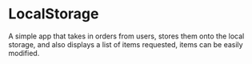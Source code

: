 # LocalStorage
A simple app that takes in orders from users, stores them onto the local storage, and also displays a list of items requested, items can be easily modified.
